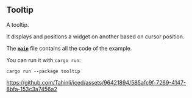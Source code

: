 ## Tooltip

A tooltip.

It displays and positions a widget on another based on cursor position.

The __[`main`]__ file contains all the code of the example.

You can run it with `cargo run`:
```
cargo run --package tooltip
```

[`main`]: src/main.rs


https://github.com/Tahinli/iced/assets/96421894/585afc9f-7269-4147-8bfa-153c3a7456a2

